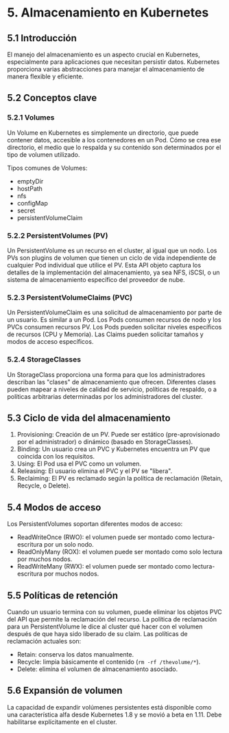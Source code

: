 # 5. Almacenamiento en Kubernetes

## 5.1 Introducción

El manejo del almacenamiento es un aspecto crucial en Kubernetes, especialmente para aplicaciones que necesitan persistir datos. Kubernetes proporciona varias abstracciones para manejar el almacenamiento de manera flexible y eficiente.

## 5.2 Conceptos clave

### 5.2.1 Volumes

Un Volume en Kubernetes es simplemente un directorio, que puede contener datos, accesible a los contenedores en un Pod. Cómo se crea ese directorio, el medio que lo respalda y su contenido son determinados por el tipo de volumen utilizado.

Tipos comunes de Volumes:
- emptyDir
- hostPath
- nfs
- configMap
- secret
- persistentVolumeClaim

### 5.2.2 PersistentVolumes (PV)

Un PersistentVolume es un recurso en el cluster, al igual que un nodo. Los PVs son plugins de volumen que tienen un ciclo de vida independiente de cualquier Pod individual que utilice el PV. Esta API objeto captura los detalles de la implementación del almacenamiento, ya sea NFS, iSCSI, o un sistema de almacenamiento específico del proveedor de nube.

### 5.2.3 PersistentVolumeClaims (PVC)

Un PersistentVolumeClaim es una solicitud de almacenamiento por parte de un usuario. Es similar a un Pod. Los Pods consumen recursos de nodo y los PVCs consumen recursos PV. Los Pods pueden solicitar niveles específicos de recursos (CPU y Memoria). Las Claims pueden solicitar tamaños y modos de acceso específicos.

### 5.2.4 StorageClasses

Un StorageClass proporciona una forma para que los administradores describan las "clases" de almacenamiento que ofrecen. Diferentes clases pueden mapear a niveles de calidad de servicio, políticas de respaldo, o a políticas arbitrarias determinadas por los administradores del cluster.

## 5.3 Ciclo de vida del almacenamiento

1. Provisioning: Creación de un PV. Puede ser estático (pre-aprovisionado por el administrador) o dinámico (basado en StorageClasses).
2. Binding: Un usuario crea un PVC y Kubernetes encuentra un PV que coincida con los requisitos.
3. Using: El Pod usa el PVC como un volumen.
4. Releasing: El usuario elimina el PVC y el PV se "libera".
5. Reclaiming: El PV es reclamado según la política de reclamación (Retain, Recycle, o Delete).

## 5.4 Modos de acceso

Los PersistentVolumes soportan diferentes modos de acceso:
- ReadWriteOnce (RWO): el volumen puede ser montado como lectura-escritura por un solo nodo.
- ReadOnlyMany (ROX): el volumen puede ser montado como solo lectura por muchos nodos.
- ReadWriteMany (RWX): el volumen puede ser montado como lectura-escritura por muchos nodos.

## 5.5 Políticas de retención

Cuando un usuario termina con su volumen, puede eliminar los objetos PVC del API que permite la reclamación del recurso. La política de reclamación para un PersistentVolume le dice al cluster qué hacer con el volumen después de que haya sido liberado de su claim. Las políticas de reclamación actuales son:

- Retain: conserva los datos manualmente.
- Recycle: limpia básicamente el contenido (`rm -rf /thevolume/*`).
- Delete: elimina el volumen de almacenamiento asociado.

## 5.6 Expansión de volumen

La capacidad de expandir volúmenes persistentes está disponible como una característica alfa desde Kubernetes 1.8 y se movió a beta en 1.11. Debe habilitarse explícitamente en el cluster.